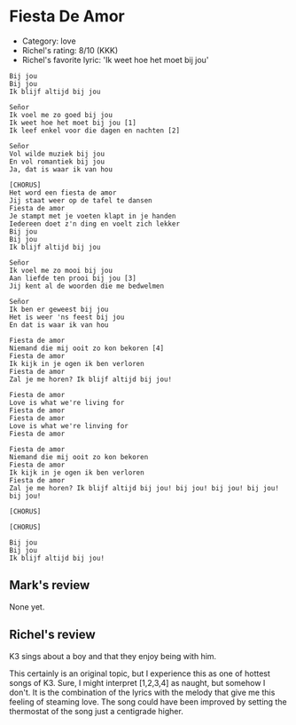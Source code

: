 # Fiesta De Amor

 * Category: love
 * Richel's rating: 8/10 (KKK)
 * Richel's favorite lyric: 'Ik weet hoe het moet bij jou'

```
Bij jou
Bij jou
Ik blijf altijd bij jou

Señor
Ik voel me zo goed bij jou
Ik weet hoe het moet bij jou [1]
Ik leef enkel voor die dagen en nachten [2]

Señor
Vol wilde muziek bij jou
En vol romantiek bij jou
Ja, dat is waar ik van hou

[CHORUS]
Het word een fiesta de amor
Jij staat weer op de tafel te dansen
Fiesta de amor
Je stampt met je voeten klapt in je handen
Iedereen doet z'n ding en voelt zich lekker
Bij jou
Bij jou
Ik blijf altijd bij jou

Señor
Ik voel me zo mooi bij jou
Aan liefde ten prooi bij jou [3]
Jij kent al de woorden die me bedwelmen

Señor
Ik ben er geweest bij jou
Het is weer 'ns feest bij jou
En dat is waar ik van hou

Fiesta de amor
Niemand die mij ooit zo kon bekoren [4]
Fiesta de amor
Ik kijk in je ogen ik ben verloren
Fiesta de amor
Zal je me horen? Ik blijf altijd bij jou!

Fiesta de amor
Love is what we're living for
Fiesta de amor
Fiesta de amor
Love is what we're linving for
Fiesta de amor

Fiesta de amor
Niemand die mij ooit zo kon bekoren
Fiesta de amor
Ik kijk in je ogen ik ben verloren
Fiesta de amor
Zal je me horen? Ik blijf altijd bij jou! bij jou! bij jou! bij jou! bij jou!

[CHORUS]

[CHORUS]

Bij jou
Bij jou
Ik blijf altijd bij jou!
```

## Mark's review

None yet.

## Richel's review

K3 sings about a boy and that they enjoy being with him.

This certainly is an original topic, but I experience this as one of hottest songs of K3. Sure, I might interpret [1,2,3,4] as
naught, but somehow I don't. It is the combination of the lyrics with the melody that give me this feeling
of steaming love. The song could have been improved by setting the thermostat of the song just a centigrade higher.
